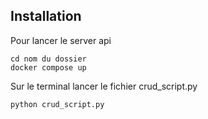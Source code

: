## Installation
Pour lancer le server api
```
cd nom du dossier 
docker compose up
```
Sur le terminal lancer le fichier crud_script.py
```
python crud_script.py
```
